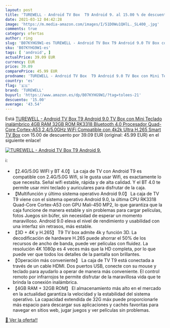```yaml
---
layout: post
title: 'TUREWELL - Android TV Box  T9 Android 9. al 15.00 % de descuento'
date: 2021-03-12 04:42:28
image: 'https://m.media-amazon.com/images/I/51D0Wu1QHlL._SL400_.jpg'
comments: true
category: ofertas
author: ring
slug: 'B07KYHG9W1-es TUREWELL - Android TV Box T9 Android 9.0 TV Box con Mini...'
sku: 'B07KYHG9W1-es'
tags: [ 'android', ]
actualPrice: 39.09 EUR
currency: EUR
price: 39.09
comparePrice: 45.99 EUR
prodname: 'TUREWELL - Android TV Box  T9 Android 9.0 TV Box con Mini Teclado inalámbrico 4GB RAM 32GB ROM RK3318 Bluetooth 4.0 Procesador Quad-Core Cortex-A53 2.4/5.0GHz WiFi Compatible con 4k2k Ultra H.265 Smart TV Box'
country: 'es'
flag: '🇪🇸'
brand: 'TUREWELL'
buyurl: 'https://www.amazon.es/dp/B07KYHG9W1/?tag=tolees-21'
descuento: '15.00'
average: '43.54'
---
```


Está [TUREWELL - Android TV Box  T9 Android 9.0 TV Box con Mini Teclado inalámbrico 4GB RAM 32GB ROM RK3318 Bluetooth 4.0 Procesador Quad-Core Cortex-A53 2.4/5.0GHz WiFi Compatible con 4k2k Ultra H.265 Smart TV Box](https://www.amazon.es/dp/B07KYHG9W1/?tag=tolees-21) con 15.00 de descuento por 39.09 EUR (original: 45.99 EUR) en el siguiente enlace!

[![TUREWELL - Android TV Box  T9 Android 9.](https://m.media-amazon.com/images/I/51D0Wu1QHlL._SL400_.jpg)](https://www.amazon.es/dp/B07KYHG9W1/?tag=tolees-21)

ℹ️:

- 【2.4G/5.0G WIFI y BT 4.0】 La caja de TV con Android T9 es compatible con 2.4G/5.0G Wifi, si le gusta usar Wifi, es exactamente lo que necesita. Señal wifi estable, rápida y de alta calidad. Y el BT 4.0 te permite usar mini teclado y auriculares para disfrutar de la caja.
- 【Multifunción y último sistema operativo Android 9.0】 La caja de TV T9 viene con el sistema operativo Android 9.0, la última CPU RK3318 Quad-Core Cortex-A53 con GPU Mali-450 MP2, lo que garantiza que la caja funcione de manera estable y sin problemas para cargar películas, fotos Juegos sin búfer, sin necesidad de esperar un momento maravilloso. Android 9.0 eleva el nivel de rendimiento y usabilidad con una interfaz sin retrasos, más estable.
- 【3D + 4K y H.265】 T9 TV box admite 4k y función 3D. La decodificación de hardware H.265 puede ahorrar el 50% de los recursos de ancho de banda, puede ver películas con fluidez. La resolución 4K 1080p es 4 veces más que la HD completa, por lo que puede ver que todos los detalles de la pantalla son brillantes.
- 【Operación más conveniente】 La caja de TV T9 está conectada a través de un cable HDMI. Dos puertos USB, conecte con su mouse y teclado para ayudarlo a operar de manera más conveniente. El control remoto por infrarrojos te permite disfrutar de la maravillosa vida que te brinda la conexión inalámbrica.
- 【4GB RAM + 32GB ROM】 El almacenamiento más alto en el mercado en la actualidad garantiza la velocidad y la estabilidad del sistema operativo. La capacidad extendida de 32G máx puede proporcionarle más espacio para descargar sus aplicaciones y cachés favoritas para navegar en sitios web, jugar juegos y ver películas sin problemas.

[🛒 Ver la oferta!!](https://www.amazon.es/dp/B07KYHG9W1/?tag=tolees-21)
